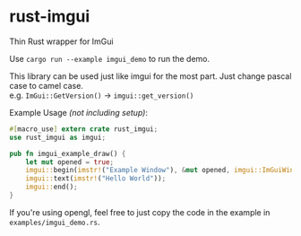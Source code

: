 # rust-imgui

Thin Rust wrapper for ImGui

Use `cargo run --example imgui_demo` to run the demo.  

This library can be used just like imgui for the most part. Just change pascal case to camel case.  
e.g. `ImGui::GetVersion()` -> `imgui::get_version()`

Example Usage _(not including setup)_:  
```rust
#[macro_use] extern crate rust_imgui;
use rust_imgui as imgui;

pub fn imgui_example_draw() {
	let mut opened = true;
	imgui::begin(imstr!("Example Window"), &mut opened, imgui::ImGuiWindowFlags::None);
	imgui::text(imstr!("Hello World"));
	imgui::end();
}
```

If you're using opengl, feel free to just copy the code in the example in `examples/imgui_demo.rs`.